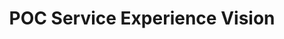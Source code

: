 ---
displayOrder: 1
title: 'POC Service Experience Vision'
description: 'To envision a solution for automotive technicians to have an assistive technology for daily tasks and inspections.' 
thumb: 'placeholder-thumb.jpg'
hero:
    file: 'hero.jpg'
    alt: 'Velit mollit enim adipisicing est velit id est elit anim nulla reprehenderit.'
sections:
    - type: 'two-column'
      subtitle: '40 Point Inspection'
      description: 'We built a concept around the process of a 40 point inspection in a typical auto-mechanic shop, then built a demo prototype showcasing how a voice user interface can streamline the inspection process.\nTo tell the story I brought the screens into Adobe After Effects to simulate movement in the voice user interface and illustrate the conversational aspect of the story.'
---